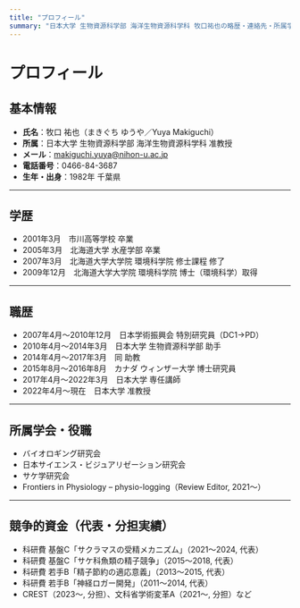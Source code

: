 ```yaml
---
title: "プロフィール"
summary: "日本大学 生物資源科学部 海洋生物資源科学科 牧口祐也の略歴・連絡先・所属学会"
---
```

# プロフィール
## 基本情報
- **氏名**：牧口 祐也（まきぐち ゆうや／Yuya Makiguchi）
- **所属**：日本大学 生物資源科学部 海洋生物資源科学科 准教授
- **メール**：makiguchi.yuya@nihon-u.ac.jp
- **電話番号**：0466-84-3687
- **生年・出身**：1982年 千葉県
---
## 学歴
- 2001年3月　市川高等学校 卒業
- 2005年3月　北海道大学 水産学部 卒業
- 2007年3月　北海道大学大学院 環境科学院 修士課程 修了
- 2009年12月　北海道大学大学院 環境科学院 博士（環境科学）取得
---
## 職歴
- 2007年4月〜2010年12月　日本学術振興会 特別研究員（DC1→PD）
- 2010年4月〜2014年3月　日本大学 生物資源科学部 助手
- 2014年4月〜2017年3月　同 助教
- 2015年8月〜2016年8月　カナダ ウィンザー大学 博士研究員
- 2017年4月〜2022年3月　日本大学 専任講師
- 2022年4月〜現在　日本大学 准教授
---
## 所属学会・役職
- バイオロギング研究会
- 日本サイエンス・ビジュアリゼーション研究会
- サケ学研究会
- Frontiers in Physiology – physio-logging（Review Editor, 2021〜）
---
## 競争的資金（代表・分担実績）
- 科研費 基盤C「サクラマスの受精メカニズム」（2021〜2024, 代表）
- 科研費 基盤C「サケ科魚類の精子競争」（2015〜2018, 代表）
- 科研費 若手B「精子節約の適応意義」（2013〜2015, 代表）
- 科研費 若手B「神経ロガー開発」（2011〜2014, 代表）
- CREST（2023〜, 分担）、文科省学術変革A（2021〜, 分担）など